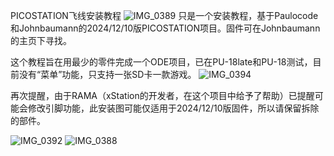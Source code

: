 PICOSTATION飞线安装教程
![IMG_0389](https://github.com/user-attachments/assets/7e828d00-0372-49da-ba23-1cc0922d9771)
只是一个安装教程，基于Paulocode和Johnbaumann的2024/12/10版PICOSTATION项目。固件可在Johnbaumann的主页下寻找。

这个教程旨在用最少的零件完成一个ODE项目，已在PU-18late和PU-18测试，目前没有“菜单”功能，只支持一张SD卡一款游戏。
![IMG_0394](https://github.com/user-attachments/assets/640604df-1547-4295-82c4-81cbd31b93b2)

再次提醒，由于RAMA（xStation的开发者，在这个项目中给予了帮助）已提醒可能会修改引脚功能，此安装图可能仅适用于2024/12/10版固件，所以请保留拆除的部件。



![IMG_0392](https://github.com/user-attachments/assets/9ba4f70e-9047-4cd7-ae24-8aaa4d171b5f)
![IMG_0388](https://github.com/user-attachments/assets/246c7d61-e84d-4dc2-bb6c-271d755cf90f)



